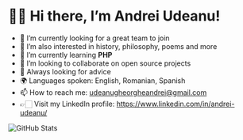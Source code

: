 <!--
**g-andrei-u/g-andrei-u** is a ✨ _special_ ✨ repository because its `README.md` (this file) appears on your GitHub profile.

Here are some ideas to get you started:

- 🔭 I’m currently working on ...
- 🌱 I’m currently learning ...
- 👯 I’m looking to collaborate on ...
- 🤔 I’m looking for help with ...
- 💬 Ask me about ...
- 📫 How to reach me: ...
- 😄 Pronouns: ...
- ⚡ Fun fact: ...
-->

<h1>👋🏻 Hi there, I’m Andrei Udeanu!</h1>

- 🔭 I’m currently looking for a great team to join
- 👀 I’m also interested in history, philosophy, poems and more
- 🌱 I’m currently learning <b>PHP</b>
- 👯 I’m looking to collaborate on open source projects
- 🤔 Always looking for advice
- 🌍 Languages spoken: English, Romanian, Spanish
- 📫 How to reach me: udeanugheorgheandrei@gmail.com
- 👉🏻 Visit my LinkedIn profile: https://www.linkedin.com/in/andrei-udeanu/

![GitHub Stats](https://github-readme-stats.vercel.app/api?username=g-andrei-u&theme=radical)
